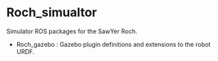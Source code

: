 Roch_simualtor
==============

Simulator ROS packages for the SawYer Roch.

 - Roch_gazebo : Gazebo plugin definitions and extensions to the robot URDF.
